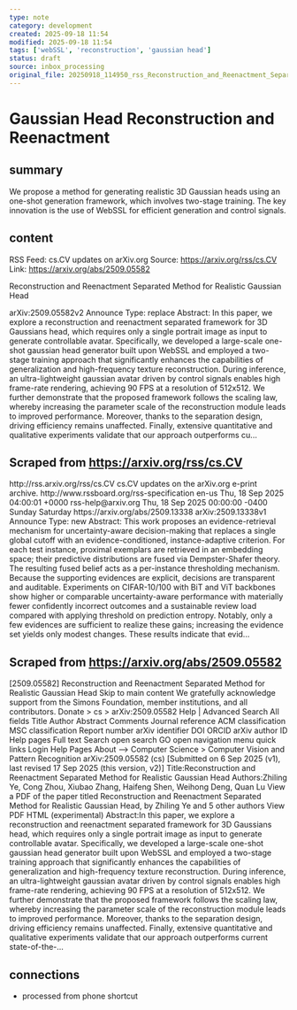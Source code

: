 ```yaml
---
type: note
category: development
created: 2025-09-18 11:54
modified: 2025-09-18 11:54
tags: ['webSSL', 'reconstruction', 'gaussian head']
status: draft
source: inbox_processing
original_file: 20250918_114950_rss_Reconstruction_and_Reenactment_Separated_Method_fo.txt
---
```


# Gaussian Head Reconstruction and Reenactment

## summary
We propose a method for generating realistic 3D Gaussian heads using an one-shot generation framework, which involves two-stage training. The key innovation is the use of WebSSL for efficient generation and control signals.

## content
RSS Feed: cs.CV updates on arXiv.org
Source: https://arxiv.org/rss/cs.CV
Link: https://arxiv.org/abs/2509.05582

Reconstruction and Reenactment Separated Method for Realistic Gaussian Head

arXiv:2509.05582v2 Announce Type: replace Abstract: In this paper, we explore a reconstruction and reenactment separated framework for 3D Gaussians head, which requires only a single portrait image as input to generate controllable avatar. Specifically, we developed a large-scale one-shot gaussian head generator built upon WebSSL and employed a two-stage training approach that significantly enhances the capabilities of generalization and high-frequency texture reconstruction. During inference, an ultra-lightweight gaussian avatar driven by control signals enables high frame-rate rendering, achieving 90 FPS at a resolution of 512x512. We further demonstrate that the proposed framework follows the scaling law, whereby increasing the parameter scale of the reconstruction module leads to improved performance. Moreover, thanks to the separation design, driving efficiency remains unaffected. Finally, extensive quantitative and qualitative experiments validate that our approach outperforms cu...

## Scraped from https://arxiv.org/rss/cs.CV
<?xml version='1.0' encoding='UTF-8'?>
<rss xmlns:arxiv="http://arxiv.org/schemas/atom" xmlns:dc="http://purl.org/dc/elements/1.1/" xmlns:atom="http://www.w3.org/2005/Atom" xmlns:content="http://purl.org/rss/1.0/modules/content/" version="2.0">
  <channel>
    <title>cs.CV updates on arXiv.org</title>
    <link>http://rss.arxiv.org/rss/cs.CV</link>
    <description>cs.CV updates on the arXiv.org e-print archive.</description>
    <atom:link href="http://rss.arxiv.org/rss/cs.CV" rel="self" type="application/rss+xml"/>
    <docs>http://www.rssboard.org/rss-specification</docs>
    <language>en-us</language>
    <lastBuildDate>Thu, 18 Sep 2025 04:00:01 +0000</lastBuildDate>
    <managingEditor>rss-help@arxiv.org</managingEditor>
    <pubDate>Thu, 18 Sep 2025 00:00:00 -0400</pubDate>
    <skipDays>
      <day>Sunday</day>
      <day>Saturday</day>
    </skipDays>
    <item>
      <title>Proximity-Based Evidence Retrieval for Uncertainty-Aware Neural Networks</title>
      <link>https://arxiv.org/abs/2509.13338</link>
      <description>arXiv:2509.13338v1 Announce Type: new 
Abstract: This work proposes an evidence-retrieval mechanism for uncertainty-aware decision-making that replaces a single global cutoff with an evidence-conditioned, instance-adaptive criterion. For each test instance, proximal exemplars are retrieved in an embedding space; their predictive distributions are fused via Dempster-Shafer theory. The resulting fused belief acts as a per-instance thresholding mechanism. Because the supporting evidences are explicit, decisions are transparent and auditable. Experiments on CIFAR-10/100 with BiT and ViT backbones show higher or comparable uncertainty-aware performance with materially fewer confidently incorrect outcomes and a sustainable review load compared with applying threshold on prediction entropy. Notably, only a few evidences are sufficient to realize these gains; increasing the evidence set yields only modest changes. These results indicate that evid...


## Scraped from https://arxiv.org/abs/2509.05582
[2509.05582] Reconstruction and Reenactment Separated Method for Realistic Gaussian Head Skip to main content We gratefully acknowledge support from the Simons Foundation, member institutions, and all contributors. Donate &gt; cs &gt; arXiv:2509.05582 Help | Advanced Search All fields Title Author Abstract Comments Journal reference ACM classification MSC classification Report number arXiv identifier DOI ORCID arXiv author ID Help pages Full text Search open search GO open navigation menu quick links Login Help Pages About --> Computer Science > Computer Vision and Pattern Recognition arXiv:2509.05582 (cs) [Submitted on 6 Sep 2025 (v1), last revised 17 Sep 2025 (this version, v2)] Title:Reconstruction and Reenactment Separated Method for Realistic Gaussian Head Authors:Zhiling Ye, Cong Zhou, Xiubao Zhang, Haifeng Shen, Weihong Deng, Quan Lu View a PDF of the paper titled Reconstruction and Reenactment Separated Method for Realistic Gaussian Head, by Zhiling Ye and 5 other authors View PDF HTML (experimental) Abstract:In this paper, we explore a reconstruction and reenactment separated framework for 3D Gaussians head, which requires only a single portrait image as input to generate controllable avatar. Specifically, we developed a large-scale one-shot gaussian head generator built upon WebSSL and employed a two-stage training approach that significantly enhances the capabilities of generalization and high-frequency texture reconstruction. During inference, an ultra-lightweight gaussian avatar driven by control signals enables high frame-rate rendering, achieving 90 FPS at a resolution of 512x512. We further demonstrate that the proposed framework follows the scaling law, whereby increasing the parameter scale of the reconstruction module leads to improved performance. Moreover, thanks to the separation design, driving efficiency remains unaffected. Finally, extensive quantitative and qualitative experiments validate that our approach outperforms current state-of-the-...


## connections
- processed from phone shortcut
